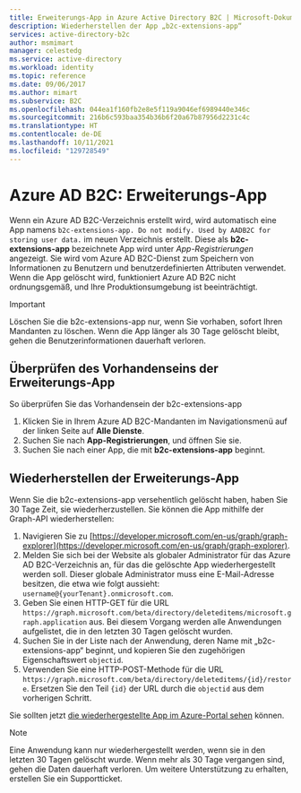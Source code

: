```yaml
---
title: Erweiterungs-App in Azure Active Directory B2C | Microsoft-Dokumentation
description: Wiederherstellen der App „b2c-extensions-app“
services: active-directory-b2c
author: msmimart
manager: celestedg
ms.service: active-directory
ms.workload: identity
ms.topic: reference
ms.date: 09/06/2017
ms.author: mimart
ms.subservice: B2C
ms.openlocfilehash: 044ea1f160fb2e8e5f119a9046ef6989440e346c
ms.sourcegitcommit: 216b6c593baa354b36b6f20a67b87956d2231c4c
ms.translationtype: HT
ms.contentlocale: de-DE
ms.lasthandoff: 10/11/2021
ms.locfileid: "129728549"
---
```

# <a name="azure-ad-b2c-extensions-app"></a>Azure AD B2C: Erweiterungs-App

Wenn ein Azure AD B2C-Verzeichnis erstellt wird, wird automatisch eine App namens `b2c-extensions-app. Do not modify. Used by AADB2C for storing user data.` im neuen Verzeichnis erstellt. Diese als **b2c-extensions-app** bezeichnete App wird unter *App-Registrierungen* angezeigt. Sie wird vom Azure AD B2C-Dienst zum Speichern von Informationen zu Benutzern und benutzerdefinierten Attributen verwendet. Wenn die App gelöscht wird, funktioniert Azure AD B2C nicht ordnungsgemäß, und Ihre Produktionsumgebung ist beeinträchtigt.

> [!IMPORTANT]
> Löschen Sie die b2c-extensions-app nur, wenn Sie vorhaben, sofort Ihren Mandanten zu löschen. Wenn die App länger als 30 Tage gelöscht bleibt, gehen die Benutzerinformationen dauerhaft verloren.

## <a name="verifying-that-the-extensions-app-is-present"></a>Überprüfen des Vorhandenseins der Erweiterungs-App

So überprüfen Sie das Vorhandensein der b2c-extensions-app

1. Klicken Sie in Ihrem Azure AD B2C-Mandanten im Navigationsmenü auf der linken Seite auf **Alle Dienste**.
1. Suchen Sie nach **App-Registrierungen**, und öffnen Sie sie.
1. Suchen Sie nach einer App, die mit **b2c-extensions-app** beginnt.

## <a name="recover-the-extensions-app"></a>Wiederherstellen der Erweiterungs-App

Wenn Sie die b2c-extensions-app versehentlich gelöscht haben, haben Sie 30 Tage Zeit, sie wiederherzustellen. Sie können die App mithilfe der Graph-API wiederherstellen:

1. Navigieren Sie zu [https://developer.microsoft.com/en-us/graph/graph-explorer](https://developer.microsoft.com/en-us/graph/graph-explorer).
1. Melden Sie sich bei der Website als globaler Administrator für das Azure AD B2C-Verzeichnis an, für das die gelöschte App wiederhergestellt werden soll. Dieser globale Administrator muss eine E-Mail-Adresse besitzen, die etwa wie folgt aussieht: `username@{yourTenant}.onmicrosoft.com`.
1. Geben Sie einen HTTP-GET für die URL `https://graph.microsoft.com/beta/directory/deleteditems/microsoft.graph.application` aus. Bei diesem Vorgang werden alle Anwendungen aufgelistet, die in den letzten 30 Tagen gelöscht wurden.
1. Suchen Sie in der Liste nach der Anwendung, deren Name mit „b2c-extensions-app“ beginnt, und kopieren Sie den zugehörigen Eigenschaftswert `objectid`.
1. Verwenden Sie eine HTTP-POST-Methode für die URL `https://graph.microsoft.com/beta/directory/deleteditems/{id}/restore`. Ersetzen Sie den Teil `{id}` der URL durch die `objectid` aus dem vorherigen Schritt.

Sie sollten jetzt [die wiederhergestellte App im Azure-Portal sehen](#verifying-that-the-extensions-app-is-present) können.

> [!NOTE]
> Eine Anwendung kann nur wiederhergestellt werden, wenn sie in den letzten 30 Tagen gelöscht wurde. Wenn mehr als 30 Tage vergangen sind, gehen die Daten dauerhaft verloren. Um weitere Unterstützung zu erhalten, erstellen Sie ein Supportticket.
